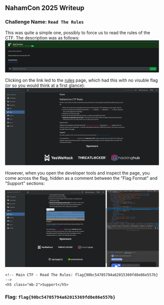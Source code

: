 ## NahamCon 2025 Writeup

### Challenge Name: `Read The Rules`

This was quite a simple one, possibly to force us to read the rules of the CTF. The description was as follows:
![Image](NahamCon2025/readRules.png)

Clicking on the link led to the [rules](https://ctf.nahamcon.com/rules) page, which had this with no visuble flag (or so you would think at a first glance):
![Image](NahamCon2025/Rules.png)


However, when you open the developer tools and inspect the page, you come across the flag, hidden as a comment between the "Flag Format" and "Support" sections:


![Image](NahamCon2025/hiddenRuleFlag.png)

```</p>
<!-- Main CTF - Read The Rules: flag{90bc54705794a62015369fd8e86e557b} -->
<h5 class="mb-2">Support</h5>
```


### Flag: `flag{90bc54705794a62015369fd8e86e557b}`